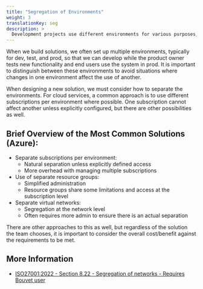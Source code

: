 ```yaml
---
title: "Segregation of Environments"
weight: 3
translationKey: seg
description: >
  Development projects use different environments for various purposes, such as testing deployments in a dedicated dev environment, exposing the test environment to product owners and other key personnel, and the production environment to end users. To avoid incidents in one environment affecting another, we must segregate them at a level that makes sense for the team and the context in which we work.
---
```


When we build solutions, we often set up multiple environments, typically for dev, test, and prod, so that we can develop while the product owner tests new functionality and end users use the system in prod. It is important to distinguish between these environments to avoid situations where changes in one environment affect the use of another.

When designing a new solution, we must consider how to separate the environments. For cloud services, a common approach is to use different subscriptions per environment where possible. One subscription cannot affect another unless explicitly configured, but there are other possibilities as well.

## Brief Overview of the Most Common Solutions (Azure):
* Separate subscriptions per environment:
    * Natural separation unless explicitly defined access
    * More overhead with managing multiple subscriptions
* Use of separate resource groups:
    * Simplified administration
    * Resource groups share some limitations and access at the subscription level
* Separate virtual networks:
    * Segregation at the network level
    * Often requires more admin to ensure there is an actual separation

There are other approaches to this as well, but regardless of the solution the team chooses, it is important to consider the overall cost/benefit against the requirements to be met.

## More Information
* [ISO27001:2022 - Section 8.22 - Segregation of networks - Requires Bouvet user](https://wiki.bouvet.no/display/BLS/Nettverkssikkerhet)

